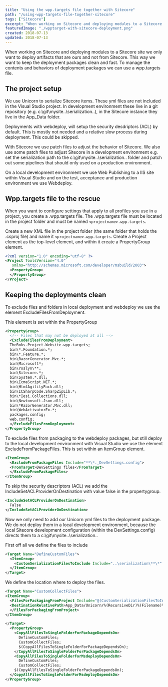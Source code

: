 ```yaml
---
title: "Using the wpp.targets file together with Sitecore"
path: "/using-wpp-targets-file-together-sitecore"
tags: ["Sitecore"]
excerpt: "When working on Sitecore and deploying modules to a Sitecore site we only want to deploy artifacts that are ours and not from Sitecore. This way we want to keep the deployment packages clean and fast. To manage the contents and behaviors of deployment packages we can use a wpp.targets file."
featuredImage: "./wpptarget-with-sitecore-deployment.png"
created: 2018-07-13
updated: 2018-07-13
---
```


When working on Sitecore and deploying modules to a Sitecore site we only want to deploy artifacts that are ours and not from Sitecore. This way we want to keep the deployment packages clean and fast. To manage the contents and behaviors of deployment packages we can use a wpp.targets file.

## The project setup

We use Unicorn to serialize Sitecore items. These yml files are not included in the Visual Studio project. In development environment these live in a git repository (e.g. c:\git\mysite\..\serialization\..), in the Sitecore instance they live in the App_Data folder.

Deployments with webdeploy, will setup the security desdriptors (ACL) by default. This is mostly not needed and a relative slow process during deployment. This could be skipped.

With Sitecore we use patch files to adjust the behavior of Sitecore. We also use some patch files to adjust Sitecore in a development environment e.g. set the serialization path to the c:\git\mysite\..\serialization\.. folder and patch out some pipelines that should only used on a production environment.

On a local development environment we use Web Publishing to a IIS site within Visual Studio and on the test, acceptance and production environment we use Webdeploy.

## Wpp.targets file to the rescue

When you want to configure settings that apply to all profiles you use in a project, you create a .wpp.targets file. The .wpp.targets file must be located in the project folder and must be named `<projectname>.wpp.targets`.

Create a new XML file in the project folder (the same folder that holds the .csproj file) and name it
`<projectname>.wpp.targets`.
Create a Project element as the top-level element, and within it create a PropertyGroup element.

```xml
<?xml version="1.0" encoding="utf-8" ?>
<Project ToolsVersion="4.0"
   xmlns="http://schemas.microsoft.com/developer/msbuild/2003">
  <PropertyGroup>
  </PropertyGroup>
</Project>
```

## Keeping the deployments clean

To exclude files and folders in local deployment and webdeploy we use the element ExcludeFilesFromDeployment.

This element is set within the PropertyGroup

```xml
<PropertyGroup>
  <!-- Files that may not be deployed at all -->
  <ExcludeFilesFromDeployment>
  TheRoks.Project.Website.wpp.targets;
  bin\*.Foundation.*;
  bin\*.Feature.*;
  bin\RazorGenerator.Mvc.*;
  bin\Microsoft*;
  bin\roslyn\**;
  bin\Sitecore.*;
  bin\System.*.dll;
  bin\EcmaScript.NET.*;
  bin\HtmlAgilityPack.dll;
  bin\ICSharpCode.SharpZipLib.*;
  bin\*Iesi.Collections.dll;
  bin\Newtonsoft.Json.dll;
  bin\*RazorGenerator.Mvc.dll;
  bin\WebActivatorEx.*;
  packages.config;
  web.config;
  </ExcludeFilesFromDeployment>
</PropertyGroup>
```

To exclude files from packaging to the webdeploy packages, but still deploy to the local development environment with Visual Studio we use the element ExcludeFromPackageFiles. This is set within an ItemGroup element.

```xml
<ItemGroup>
  <ExcludeFromPackageFiles Include="**\*._DevSettings.config">
  <FromTarget>DevSettings files</FromTarget>
  </ExcludeFromPackageFiles>
</ItemGroup>
```

To skip the security descriptors (ACL) we add the IncludeSetACLProviderOnDestination with value false in the propertygroup.

```xml
<IncludeSetACLProviderOnDestination>
  False
</IncludeSetACLProviderOnDestination>
```

Now we only need to add our Unicorn yml files to the deployment package. We do not deploy them in a local development environment, because the local Sitecore development configuration (within the DevSettings.config) directs them to a c:\git\mysite\..\serialization\..

First off all we define the files to include

```xml
<Target Name="DefineCustomFiles">
  <ItemGroup>
    <CustomSerializationFilesToInclude Include="..\serialization\**\*" />
  </ItemGroup>
</Target>
```

We define the location where to deploy the files.

```xml
<Target Name="CustomCollectFiles">
<ItemGroup>
  <FilesForPackagingFromProject Include="@(CustomSerializationFilesToInclude)">
  <DestinationRelativePath>App_Data/Unicorn/%(RecursiveDir)%(Filename)%(Extension)</DestinationRelativePath>
  </FilesForPackagingFromProject>
</ItemGroup>

</Target>
  <PropertyGroup>
    <CopyAllFilesToSingleFolderForPackageDependsOn>
      DefineCustomFiles;
      CustomCollectFiles;
      $(CopyAllFilesToSingleFolderForPackageDependsOn);
    </CopyAllFilesToSingleFolderForPackageDependsOn>
    <CopyAllFilesToSingleFolderForMsdeployDependsOn>
      DefineCustomFiles;
      CustomCollectFiles;
    $(CopyAllFilesToSingleFolderForPackageDependsOn);
  </CopyAllFilesToSingleFolderForMsdeployDependsOn>
</PropertyGroup>
```

